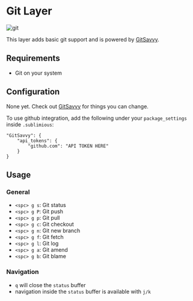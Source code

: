# Git Layer

![git](http://i.imgur.com/udkcPfB.gif) 

This layer adds basic git support and is powered by [GitSavvy](https://github.com/divmain/GitSavvy/).

## Requirements

- Git on your system

## Configuration

None yet. Check out [GitSavvy](https://github.com/divmain/GitSavvy/blob/master/GitSavvy.sublime-settings) for things you can change. 

To use github integration, add the following under your `package_settings` inside `.sublimious`:

```
"GitSavvy": {
    "api_tokens": {
        "github.com": "API TOKEN HERE"
    }
}
```

## Usage

### General

- `<spc> g s`: Git status
- `<spc> g P`: Git push
- `<spc> g p`: Git pull
- `<spc> g c`: Git checkout
- `<spc> g n`: Git new branch
- `<spc> g f`: Git fetch
- `<spc> g l`: Git log
- `<spc> g a`: Git amend
- `<spc> g b`: Git blame

### Navigation

- `q` will close the `status` buffer
- navigation inside the `status` buffer is available with `j/k`
